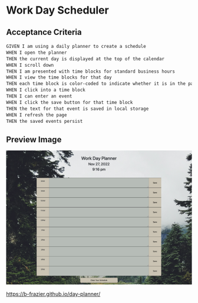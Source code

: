 # Work Day Scheduler

## Acceptance Criteria
```md
GIVEN I am using a daily planner to create a schedule  
WHEN I open the planner   
THEN the current day is displayed at the top of the calendar    
WHEN I scroll down   
THEN I am presented with time blocks for standard business hours   
WHEN I view the time blocks for that day    
THEN each time block is color-coded to indicate whether it is in the past, present, or future   
WHEN I click into a time block   
THEN I can enter an event   
WHEN I click the save button for that time block   
THEN the text for that event is saved in local storage   
WHEN I refresh the page   
THEN the saved events persist   
```
## Preview Image
<img src="assets/images/day-planner.png" width="700">

https://b-frazier.github.io/day-planner/